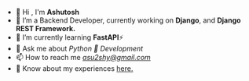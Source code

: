 - 👋 Hi , I'm **Ashutosh**
- 🔭 I’m a Backend Developer, currently working on **Django**, and **Django REST Framework.**
- 🌱 I’m currently learning **FastAPI**⚡
- 💬 Ask me about *Python 🐍 Development*
- 📫 How to reach me *asu2shy@gmail.com*
- 📄 Know about my experiences [here.](https://drive.google.com/file/d/1Xjqw7T5KYlHP0yt9E-mTittYKsKT3Nfc/view?usp=drive_link)
